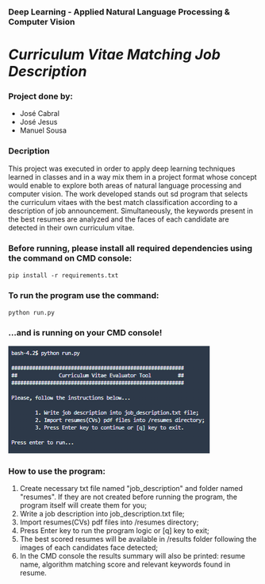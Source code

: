 ### Deep Learning - Applied Natural Language Processing & Computer Vision


# _Curriculum Vitae Matching Job Description_ 


### Project done by:
* José Cabral
* José Jesus
* Manuel Sousa


### Decription
This project was executed in order to apply deep learning techniques learned in classes and in a way mix them in a project format whose concept would enable to explore both areas of natural language processing and computer vision.
The work developed stands out sd program that selects the curriculum vitaes with the best match classification according to a description of job announcement. Simultaneously, the keywords present in the best resumes are analyzed and the faces of each candidate are detected in their own curriculum vitae.


### Before running, please install all required dependencies using the command on CMD console:
    pip install -r requirements.txt


### To run the program use the command:
    python run.py


### ...and is running on your CMD console!
![title](README_images/project_pic_1.png)


### How to use the program:
1. Create necessary txt file named "job_description" and folder named "resumes". If they are not created before running the program, the program itself will create them for you;
1. Write a job description into job_description.txt file;
2. Import resumes(CVs) pdf files into /resumes directory;
3. Press Enter key to run the program logic or [q] key to exit;
4. The best scored resumes will be available in /results folder following the images of each candidates face detected;
5. In the CMD console the results summary will also be printed: resume name, algorithm matching score and relevant keywords found in resume.
